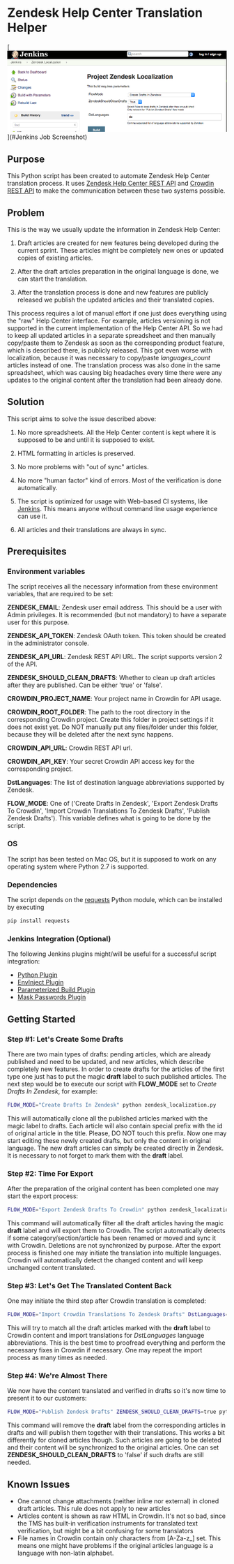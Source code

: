 # Zendesk Help Center Translation Helper

[![Jenkins Job Screenshot](https://github.com/mykola-mokhnach/zendesk-help-center-localization/blob/master/jenkins.png?raw=true)](#Jenkins Job Screenshot)

## Purpose

This Python script has been created to automate Zendesk Help Center
 translation process. It uses
 [Zendesk Help Center REST API](https://developer.zendesk.com/rest_api/docs/help_center/introduction)
 and
 [Crowdin REST API](https://support.crowdin.com/api/api-integration-setup/)
 to make the communication between these two systems possible.


## Problem

This is the way we usually update the information in Zendesk Help Center:

1. Draft articles are created for new features being developed during
 the current sprint. These articles might be completely new ones or
 updated copies of existing articles.

2. After the draft articles preparation in the original language is done, we can start the
 translation.

3. After the translation process is done and new features are publicly released
 we publish the updated articles and their translated copies.

This process requires a lot of manual effort if one just does everything using the "raw"
 Help Center interface. For example, articles versioning is not supported in the
 current implementation of the Help Center API. So we had to keep all updated articles in
 a separate spreadsheet and then manually copy/paste them to Zendesk as soon as
 the corresponding product feature, which is described there, is publicly released.
 This got even worse with localization, because it was necessary to copy/paste
 _languages_count_ articles instead of one. The translation process was also done in the same
 spreadsheet, which was causing big headaches every time there were any updates to the
 original content after the translation had been already done.


## Solution

This script aims to solve the issue described above:

1. No more spreadsheets. All the Help Center content is kept where it is supposed to be
 and until it is supposed to exist.

2. HTML formatting in articles is preserved.

3. No more problems with "out of sync" articles.

4. No more "human factor" kind of errors. Most of the verification is
 done automatically.

5. The script is optimized for usage with Web-based CI systems, like [Jenkins](https://jenkins.io).
 This means anyone without command line usage experience can use it.

6. All articles and their translations are always in sync.


## Prerequisites

### Environment variables

The script receives all the necessary information from these environment variables,
 that are required to be set:

**ZENDESK_EMAIL**: Zendesk user email address. This should be a user with Admin
 privileges. It is recommended (but not mandatory) to have a separate user
 for this purpose.

**ZENDESK_API_TOKEN**: Zendesk OAuth token. This token should be created in the
 administrator console.

**ZENDESK_API_URL**: Zendesk REST API URL. The script supports version 2 of the API.

**ZENDESK_SHOULD_CLEAN_DRAFTS**: Whether to clean up draft articles after they are
 published. Can be either 'true' or 'false'.

**CROWDIN_PROJECT_NAME**: Your project name in Crowdin for API usage.

**CROWDIN_ROOT_FOLDER**: The path to the root directory in the corresponding
 Crowdin project. Create this folder in project settings if it does not exist
 yet. Do NOT manually put any files/folder under this folder, because they will
 be deleted after the next sync happens.

**CROWDIN_API_URL**: Crowdin REST API url.

**CROWDIN_API_KEY**: Your secret Crowdin API access key for the corresponding project.

**DstLanguages**: The list of destination language abbreviations supported
 by Zendesk.

**FLOW_MODE**: One of ('Create Drafts In Zendesk', 'Export Zendesk Drafts To Crowdin',
 'Import Crowdin Translations To Zendesk Drafts', 'Publish Zendesk Drafts'). This
 variable defines what is going to be done by the script.

### OS

The script has been tested on Mac OS, but it is supposed to work on any operating
 system where Python 2.7 is supported.

### Dependencies

The script depends on the [requests](http://docs.python-requests.org/en/master/) Python module,
 which can be installed by executing

```bash
pip install requests
```

### Jenkins Integration (Optional)

The following Jenkins plugins might/will be useful for a successful script integration:

 - [Python Plugin](https://wiki.jenkins-ci.org/display/JENKINS/Python+Plugin)
 - [EnvInject Plugin](https://wiki.jenkins-ci.org/display/JENKINS/EnvInject+Plugin)
 - [Parameterized Build Plugin](https://wiki.jenkins-ci.org/display/JENKINS/Parameterized+Build)
 - [Mask Passwords Plugin](https://wiki.jenkins-ci.org/display/JENKINS/Mask+Passwords+Plugin)


## Getting Started

### Step #1: Let's Create Some Drafts

There are two main types of drafts: pending articles, which are already published and need to be updated, and new
 articles, which describe completely new features. In order to create drafts for the articles of the first type one
 just has to put the magic **draft** label to such published articles. The next step would be to execute our script with
 **FLOW_MODE** set to _Create Drafts In Zendesk_, for example:

```bash
FLOW_MODE="Create Drafts In Zendesk" python zendesk_localization.py
```

This will automatically clone all the published articles marked with the magic label to drafts. Each article will also
 contain special prefix with the id of original article in the title. Please, DO NOT touch this prefix. Now one may
 start editing these newly created drafts, but only the content in original language.
The new draft articles can simply be created directly in Zendesk. It is necessary to not forget to mark them
 with the **draft** label.

### Step #2: Time For Export

After the preparation of the original content has been completed one may start the export process:

```bash
FLOW_MODE="Export Zendesk Drafts To Crowdin" python zendesk_localization.py
```

This command will automatically filter all the draft articles having the magic **draft** label and will export them
 to Crowdin. The script automatically detects if some category/section/article has been renamed or moved and sync
 it with Crowdin. Deletions are not synchronized by purpose. After the export process is finished one may initiate the
 translation into multiple languages. Crowdin will automatically detect the changed content and will keep unchanged
 content translated.

### Step #3: Let's Get The Translated Content Back

One may initiate the third step after Crowdin translation is completed:

```bash
FLOW_MODE="Import Crowdin Translations To Zendesk Drafts" DstLanguages='de,fr,it' python zendesk_localization.py
```

This will try to match all the draft articles marked with the **draft** label to Crowdin content and import translations
 for _DstLanguages_ language abbreviations. This is the best time to proofread everything and perform the necessary
 fixes in Crowdin if necessary. One may repeat the import process as many times as needed.

### Step #4: We're Almost There

We now have the content translated and verified in drafts so it's now time to present it to our customers:

```bash
FLOW_MODE="Publish Zendesk Drafts" ZENDESK_SHOULD_CLEAN_DRAFTS=true python zendesk_localization.py
```

This command will remove the **draft** label from the corresponding articles in drafts and will publish them together with
 their translations. This works a bit differently for cloned articles though. Such articles are going to be deleted
 and their content will be synchronized to the original articles. One can set **ZENDESK_SHOULD_CLEAN_DRAFTS** to
 'false' if such drafts are still needed.


## Known Issues

- One cannot change attachments (neither inline nor external) in cloned draft articles. This rule does not apply to new
 articles
- Articles content is shown as raw HTML in Crowdin. It's not so bad, since the TMS has built-in verification instruments
 for translated text verification, but might be a bit confusing for some translators
- File names in Crowdin contain only characters from \[A-Za-z_] set. This means one might have problems if the original
articles language is a language with non-latin alphabet.
